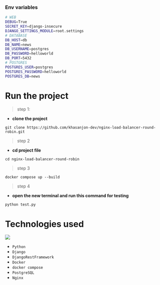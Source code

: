 ### Env variables
```bash
# WEB
DEBUG=True
SECRET_KEY=django-insecure
DJANGO_SETTINGS_MODULE=root.settings
# DATABASE
DB_HOST=db
DB_NAME=news
DB_USERNAME=postgres
DB_PASSWORD=helloworld
DB_PORT=5432
# POSTGRES
POSTGRES_USER=postgres
POSTGRES_PASSWORD=helloworld
POSTGRES_DB=news
```

# Run the project

> step 1:
- **clone the project**
```shell
git clone https://github.com/khasanjon-dev/nginx-load-balancer-round-robin.git
```
> step 2
- **cd project file**
```shell
cd nginx-load-balancer-round-robin
```
> step 3
```shell
docker compose up --build
```

> step 4 
- **open the new terminal and run this command for testing**
```shell
python test.py
```

# Technologies used

<p>
  <a>
    <img src="https://skillicons.dev/icons?i=python,django,docker,postgres,nginx" />
  </a>
</p>

* ```Python```
* ```Django```
* ```DjangoRestFramework```
* ```Docker```
* ```docker compose```
* ```PostgreSQL```
* ```Nginx```
